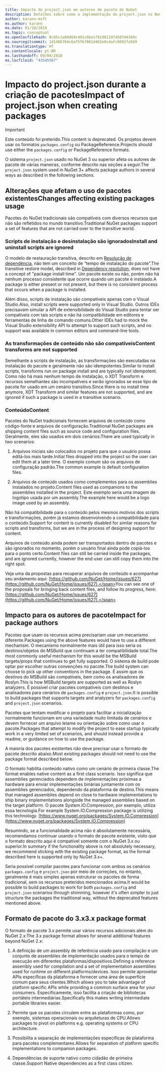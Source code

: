 ```yaml
---
title: Impacto do project.json em autores de pacote do NuGet
description: Detalhes sobre como a implementação do project.json no NuGet 3.x afeta autores de pacote, como recursos incompatíveis, conteúdo e formato do pacote.
author: karann-msft
ms.author: karann
ms.date: 01/18/2018
ms.topic: conceptual
ms.openlocfilehash: 8c85c1a89469c491c6be1f81961197450744349c
ms.sourcegitcommit: 1d1406764c6af5fb7801d462e0c4afc9092fa569
ms.translationtype: HT
ms.contentlocale: pt-BR
ms.lasthandoff: 09/04/2018
ms.locfileid: "43545567"
---
```

# <a name="impact-of-projectjson-when-creating-packages"></a><span data-ttu-id="2a0c9-103">Impacto do project.json durante a criação de pacotes</span><span class="sxs-lookup"><span data-stu-id="2a0c9-103">Impact of project.json when creating packages</span></span>

> [!Important]
> <span data-ttu-id="2a0c9-104">Este conteúdo foi preterido.</span><span class="sxs-lookup"><span data-stu-id="2a0c9-104">This content is deprecated.</span></span> <span data-ttu-id="2a0c9-105">Os projetos devem usar os formatos `packages.config` ou PackageReference.</span><span class="sxs-lookup"><span data-stu-id="2a0c9-105">Projects should use either the `packages.config` or PackageReference formats.</span></span>

<span data-ttu-id="2a0c9-106">O sistema `project.json` usado no NuGet 3 ou superior afeta os autores de pacote de várias maneiras, conforme descrito nas seções a seguir.</span><span class="sxs-lookup"><span data-stu-id="2a0c9-106">The `project.json` system used in NuGet 3+ affects package authors in several ways as described in the following sections.</span></span>

## <a name="changes-affecting-existing-packages-usage"></a><span data-ttu-id="2a0c9-107">Alterações que afetam o uso de pacotes existentes</span><span class="sxs-lookup"><span data-stu-id="2a0c9-107">Changes affecting existing packages usage</span></span>

<span data-ttu-id="2a0c9-108">Pacotes do NuGet tradicionais são compatíveis com diversos recursos que não são refletidos no mundo transitivo.</span><span class="sxs-lookup"><span data-stu-id="2a0c9-108">Traditional NuGet packages support a set of features that are not carried over to the transitive world.</span></span>

### <a name="install-and-uninstall-scripts-are-ignored"></a><span data-ttu-id="2a0c9-109">Scripts de instalação e desinstalação são ignorados</span><span class="sxs-lookup"><span data-stu-id="2a0c9-109">Install and uninstall scripts are ignored</span></span>

<span data-ttu-id="2a0c9-110">O modelo de restauração transitiva, descrito em [Resolução de dependência](../consume-packages/dependency-resolution.md#dependency-resolution-with-packagereference), não tem um conceito de “tempo de instalação do pacote”.</span><span class="sxs-lookup"><span data-stu-id="2a0c9-110">The transitive restore model, described in [Dependency resolution](../consume-packages/dependency-resolution.md#dependency-resolution-with-packagereference), does not have a concept of "package install time".</span></span> <span data-ttu-id="2a0c9-111">Um pacote existe ou não, porém não há nenhum processo consistente que ocorre quando um pacote é instalado.</span><span class="sxs-lookup"><span data-stu-id="2a0c9-111">A package is either present or not present, but there is no consistent process that occurs when a package is installed.</span></span>

<span data-ttu-id="2a0c9-112">Além disso, scripts de instalação são compatíveis apenas com o Visual Studio.</span><span class="sxs-lookup"><span data-stu-id="2a0c9-112">Also, install scripts were supported only in Visual Studio.</span></span> <span data-ttu-id="2a0c9-113">Outros IDEs precisavam simular a API de extensibilidade do Visual Studio para tentar ser compatíveis com tais scripts e não há compatibilidade em editores e ferramentas de linha de comando comuns.</span><span class="sxs-lookup"><span data-stu-id="2a0c9-113">Other IDEs had to mock the Visual Studio extensibility API to attempt to support such scripts, and no support was available in common editors and command-line tools.</span></span>

### <a name="content-transforms-are-not-supported"></a><span data-ttu-id="2a0c9-114">As transformações de conteúdo não são compatíveis</span><span class="sxs-lookup"><span data-stu-id="2a0c9-114">Content transforms are not supported</span></span>

<span data-ttu-id="2a0c9-115">Semelhante a scripts de instalação, as transformações são executadas na instalação do pacote e geralmente não são idempotentes.</span><span class="sxs-lookup"><span data-stu-id="2a0c9-115">Similar to install scripts, transforms run on package install and are typically not idempotent.</span></span> <span data-ttu-id="2a0c9-116">Como não há mais nenhum tempo de instalação, o XDT Transform e recursos semelhantes são incompatíveis e serão ignorados se esse tipo de pacote for usado em um cenário transitivo.</span><span class="sxs-lookup"><span data-stu-id="2a0c9-116">Since there is no install time anymore, XDT Transform and similar features are not supported, and are ignored if such a package is used in a transitive scenario.</span></span>

### <a name="content"></a><span data-ttu-id="2a0c9-117">Conteúdo</span><span class="sxs-lookup"><span data-stu-id="2a0c9-117">Content</span></span>

<span data-ttu-id="2a0c9-118">Pacotes do NuGet tradicionais fornecem arquivos de conteúdo como código-fonte e arquivos de configuração.</span><span class="sxs-lookup"><span data-stu-id="2a0c9-118">Traditional NuGet packages are shipping content files such as source code and configuration files.</span></span> <span data-ttu-id="2a0c9-119">Geralmente, eles são usados em dois cenários:</span><span class="sxs-lookup"><span data-stu-id="2a0c9-119">There are used typically in two scenarios:</span></span>

1. <span data-ttu-id="2a0c9-120">Arquivos iniciais são colocados no projeto para que o usuário possa editá-los mais tarde.</span><span class="sxs-lookup"><span data-stu-id="2a0c9-120">Initial files dropped into the project so the user can edit them at a later time.</span></span> <span data-ttu-id="2a0c9-121">O exemplo comum são os arquivos de configuração padrão.</span><span class="sxs-lookup"><span data-stu-id="2a0c9-121">The common example is default configuration files.</span></span>

1. <span data-ttu-id="2a0c9-122">Arquivos de conteúdo usados como complementos para os assemblies instalados no projeto.</span><span class="sxs-lookup"><span data-stu-id="2a0c9-122">Content files used as companions to the assemblies installed in the project.</span></span> <span data-ttu-id="2a0c9-123">Este exemplo seria uma imagem de logotipo usada por um assembly.</span><span class="sxs-lookup"><span data-stu-id="2a0c9-123">The example here would be a logo image used by an assembly.</span></span>

<span data-ttu-id="2a0c9-124">Não há compatibilidade para o conteúdo pelos mesmos motivos dos scripts e transformações, porém já estamos desenvolvendo a compatibilidade para o conteúdo.</span><span class="sxs-lookup"><span data-stu-id="2a0c9-124">Support for content is currently disabled for similar reasons for scripts and transforms, but we are in the process of designing support for content.</span></span>

<span data-ttu-id="2a0c9-125">Arquivos de conteúdo ainda podem ser transportados dentro de pacotes e são ignorados no momento, porém o usuário final ainda pode copiá-los para o ponto certo.</span><span class="sxs-lookup"><span data-stu-id="2a0c9-125">Content files can still be carried inside the packages, and are ignored currently, however the end user can still copy them into the right spot.</span></span>

<span data-ttu-id="2a0c9-126">Veja uma da propostas para recuperar arquivos de conteúdo e acompanhar seu andamento aqui: [https://github.com/NuGet/Home/issues/627](https://github.com/NuGet/Home/issues/627).</span><span class="sxs-lookup"><span data-stu-id="2a0c9-126">You can see one of the proposals for bringing back content files, and follow its progress, here: [https://github.com/NuGet/Home/issues/627](https://github.com/NuGet/Home/issues/627).</span></span>

## <a name="impact-for-package-authors"></a><span data-ttu-id="2a0c9-127">Impacto para os autores de pacote</span><span class="sxs-lookup"><span data-stu-id="2a0c9-127">Impact for package authors</span></span>

<span data-ttu-id="2a0c9-128">Pacotes que usam os recursos acima precisariam usar um mecanismo diferente.</span><span class="sxs-lookup"><span data-stu-id="2a0c9-128">Packages using the above features would have to use a different mechanism.</span></span> <span data-ttu-id="2a0c9-129">O mecanismo normalmente mais útil para isso seria os destinos/objetos do MSBuild que continuam a ter compatibilidade total.</span><span class="sxs-lookup"><span data-stu-id="2a0c9-129">The most commonly useful mechanism for this would be the MSBuild targets/props that continues to get fully supported.</span></span> <span data-ttu-id="2a0c9-130">O sistema de build pode optar por escolher outras convenções no pacote.</span><span class="sxs-lookup"><span data-stu-id="2a0c9-130">The build system can choose to pick up other conventions in the package.</span></span> <span data-ttu-id="2a0c9-131">É assim que os destinos do MSBuild são compatíveis, bem como os analisadores de Roslyn.</span><span class="sxs-lookup"><span data-stu-id="2a0c9-131">This is how MSBuild targets are supported as well as Roslyn analyzers.</span></span> <span data-ttu-id="2a0c9-132">É possível criar pacotes compatíveis com destinos e analisadores para cenários de `packages.config` e `project.json`.</span><span class="sxs-lookup"><span data-stu-id="2a0c9-132">It is possible to build packages that supports targets and analyzers for `packages.config` and `project.json` scenarios.</span></span>

<span data-ttu-id="2a0c9-133">Pacotes que tentam modificar o projeto para facilitar a inicialização normalmente funcionam em uma variedade muito limitada de cenários e devem fornecer um arquivo leiame ou orientação sobre como usar o pacote.</span><span class="sxs-lookup"><span data-stu-id="2a0c9-133">Packages that attempt to modify the project to ease startup typically work in a very limited set of scenarios, and should instead provide a readme, or guidance on how to use the package.</span></span>

<span data-ttu-id="2a0c9-134">A maioria dos pacotes existentes não deve precisar usar o formato de pacote descrito abaixo.</span><span class="sxs-lookup"><span data-stu-id="2a0c9-134">Most existing packages should not need to use the package format described below.</span></span>

<span data-ttu-id="2a0c9-135">O formato habilita conteúdo nativo como um cenário de primeira classe.</span><span class="sxs-lookup"><span data-stu-id="2a0c9-135">The format enables native content as a first class scenario.</span></span> <span data-ttu-id="2a0c9-136">Isso significa que assemblies gerenciados dependem de implementações próximas a hardware para enviar implementações binárias juntamente com os assemblies gerenciados, dependendo da plataforma de destino.</span><span class="sxs-lookup"><span data-stu-id="2a0c9-136">This means that managed assemblies depend on close to hardware implementations to ship binary implementations alongside the managed assemblies based on the target platform.</span></span> <span data-ttu-id="2a0c9-137">O pacote System.IO.Compression, por exemplo, utiliza essa tecnologia.</span><span class="sxs-lookup"><span data-stu-id="2a0c9-137">For example System.IO.Compression package is utilizing this technology.</span></span> [https://www.nuget.org/packages/System.IO.Compression](https://www.nuget.org/packages/System.IO.Compression)

<span data-ttu-id="2a0c9-138">Resumindo, se a funcionalidade acima não é absolutamente necessária, recomendamos continuar usando o formato de pacote existente, visto que o formato descrito aqui é compatível somente com o NuGet 3.x ou superior.</span><span class="sxs-lookup"><span data-stu-id="2a0c9-138">In summary if the functionality above is not absolutely necessary, we recommend sticking with the existing package format, as the format described here is supported only by NuGet 3.x+.</span></span>

<span data-ttu-id="2a0c9-139">Seria possível compilar pacotes para funcionar com ambos os cenários `packages.config` e `project.json` por meio de correções, no entanto, geralmente é mais simples apenas estruturar os pacotes de forma tradicional, sem os recursos preteridos mencionados acima.</span><span class="sxs-lookup"><span data-stu-id="2a0c9-139">It would be possible to build packages to work for both `packages.config` and `project.json` scenarios through shimming, however it's often simpler to just structure the packages the traditional way, without the deprecated features mentioned above.</span></span>

## <a name="3x-package-format"></a><span data-ttu-id="2a0c9-140">Formato de pacote do 3.x</span><span class="sxs-lookup"><span data-stu-id="2a0c9-140">3.x package format</span></span>

<span data-ttu-id="2a0c9-141">O formato de pacote 3.x permite usar vários recursos adicionais além do NuGet 2.x:</span><span class="sxs-lookup"><span data-stu-id="2a0c9-141">The 3.x package format allows for several additional features beyond NuGet 2.x:</span></span>

1. <span data-ttu-id="2a0c9-142">A definição de um assembly de referência usado para compilação e um conjunto de assemblies de implementação usados para o tempo de execução em diferentes plataformas/dispositivos.</span><span class="sxs-lookup"><span data-stu-id="2a0c9-142">Defining a reference assembly used for compilation and a set of implementation assemblies used for runtime on different platforms/devices.</span></span> <span data-ttu-id="2a0c9-143">Isso permite aproveitar APIs específicas da plataforma e fornecer uma área de superfície comum para seus clientes.</span><span class="sxs-lookup"><span data-stu-id="2a0c9-143">Which allows you to take advantage of platform specific APIs while providing a common surface area for your consumers.</span></span> <span data-ttu-id="2a0c9-144">Especificamente, isso facilita a criação de bibliotecas portáteis intermediárias.</span><span class="sxs-lookup"><span data-stu-id="2a0c9-144">Specifically this makes writing intermediate portable libraries easier.</span></span>

1. <span data-ttu-id="2a0c9-145">Permite que os pacotes circulem entre as plataformas como, por exemplo, sistemas operacionais ou arquiteturas de CPU.</span><span class="sxs-lookup"><span data-stu-id="2a0c9-145">Allows packages to pivot on platforms e.g. operating systems or CPU architecture.</span></span>

1. <span data-ttu-id="2a0c9-146">Possibilita a separação de implementações específicas de plataforma para pacotes complementares.</span><span class="sxs-lookup"><span data-stu-id="2a0c9-146">Allows for separation of platform specific implementations to companion packages.</span></span>

1. <span data-ttu-id="2a0c9-147">Dependências de suporte nativo como cidadão de primeira classe.</span><span class="sxs-lookup"><span data-stu-id="2a0c9-147">Support Native dependencies as a first class citizen.</span></span>
